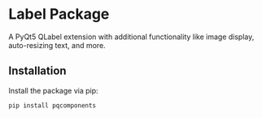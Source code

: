 # Label Package

A PyQt5 QLabel extension with additional functionality like image display, auto-resizing text, and more.

## Installation

Install the package via pip:

```bash
pip install pqcomponents